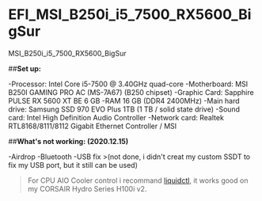 # EFI_MSI_B250i_i5_7500_RX5600_BigSur
 MSI_B250i_i5_7500_RX5600_BigSur

##**Set up:**
   
   -Processor: Intel Core i5-7500 @ 3.40GHz quad-core
   -Motherboard: MSI B250I GAMING PRO AC (MS-7A67) (B250 chipset)
   -Graphic Card: Sapphire PULSE RX 5600 XT BE 6 GB
   -RAM 16 GB (DDR4 2400MHz)
   -Main hard drive: Samsung SSD 970 EVO Plus 1TB (1 TB / solid state drive)
   -Sound card: Intel High Definition Audio Controller
   -Network card: Realtek RTL8168/8111/8112 Gigabit Ethernet Controller / MSI
   
   
##**What's not working: (2020.12.15)**
   
   -Airdrop
   -Bluetooth
   -USB fix >(not done, i didn't creat my custom SSDT to fix my USB port, but it still can be used)
   
>For CPU AIO Cooler control i recommand [liquidctl](https://github.com/jonasmalacofilho/liquidctl), it works good on my CORSAIR Hydro Series H100i v2.
